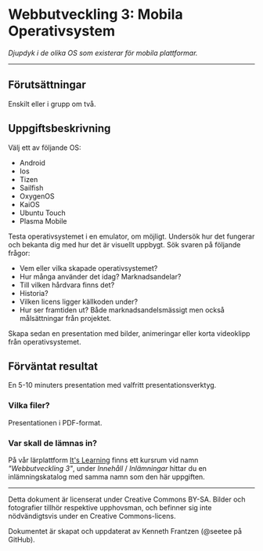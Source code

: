 # Webbutveckling 3: Mobila Operativsystem

_Djupdyk i de olika OS som existerar för mobila plattformar._

---

## Förutsättningar

Enskilt eller i grupp om två.

## Uppgiftsbeskrivning

Välj ett av följande OS: 

* Android 
* Ios 
* Tizen 
* Sailfish
* OxygenOS
* KaiOS
* Ubuntu Touch 
* Plasma Mobile 

Testa operativsystemet i en emulator, om möjligt. Undersök hur det fungerar och bekanta dig med hur det är visuellt uppbygt. Sök svaren på följande frågor: 

* Vem eller vilka skapade operativsystemet? 
* Hur många använder det idag? Marknadsandelar? 
* Till vilken hårdvara finns det? 
* Historia? 
* Vilken licens ligger källkoden under? 
* Hur ser framtiden ut? Både marknadsandelsmässigt men också målsättningar från projektet. 

Skapa sedan en presentation med bilder, animeringar eller korta videoklipp från operativsystemet. 

## Förväntat resultat

En 5-10 minuters presentation med valfritt presentationsverktyg. 

### Vilka filer?

Presentationen i PDF-format. 

### Var skall de lämnas in?

På vår lärplattform [It's Learning](https://stenungsund.itslearning.com/) finns ett kursrum vid namn _"Webbutveckling 3"_, under _Innehåll_ / _Inlämningar_ hittar du en inlämningskatalog med samma namn som den här uppgiften.

---

Detta dokument är licenserat under Creative Commons BY-SA. Bilder och fotografier tillhör respektive upphovsman, och befinner sig inte nödvändigtsvis under en Creative Commons-licens.

Dokumentet är skapat och uppdaterat av Kenneth Frantzen (@seetee på GitHub).
